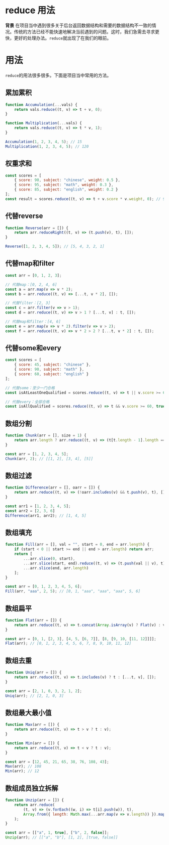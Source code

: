 # reduce 用法 
**背景**
在项目当中遇到很多关于后台返回数据结构和需要的数据结构不一致的情况。传统的方法已经不能快速地解决当前遇到的问题。这时，我们急需去寻求更快，更好的处理办法。`reduce`就出现了在我们的眼前。

# 用法
`reduce`的用法很多很多。下面是项目当中常用的方法。

## 累加累积
```javascript
function Accumulation(...vals) {
    return vals.reduce((t, v) => t + v, 0);
}

function Multiplication(...vals) {
    return vals.reduce((t, v) => t * v, 1);
}
```
```javascript
Accumulation(1, 2, 3, 4, 5); // 15
Multiplication(1, 2, 3, 4, 5); // 120
```
## 权重求和
```javascript
const scores = [
    { score: 90, subject: "chinese", weight: 0.5 },
    { score: 95, subject: "math", weight: 0.3 },
    { score: 85, subject: "english", weight: 0.2 }
];
const result = scores.reduce((t, v) => t + v.score * v.weight, 0); // 90.5
```
## 代替reverse
```javascript
function Reverse(arr = []) {
    return arr.reduceRight((t, v) => (t.push(v), t), []);
}
```
```javascript
Reverse([1, 2, 3, 4, 5]); // [5, 4, 3, 2, 1]
```
## 代替map和filter
```javascript
const arr = [0, 1, 2, 3];

// 代替map：[0, 2, 4, 6]
const a = arr.map(v => v * 2);
const b = arr.reduce((t, v) => [...t, v * 2], []);

// 代替filter：[2, 3]
const c = arr.filter(v => v > 1);
const d = arr.reduce((t, v) => v > 1 ? [...t, v] : t, []);

// 代替map和filter：[4, 6]
const e = arr.map(v => v * 2).filter(v => v > 2);
const f = arr.reduce((t, v) => v * 2 > 2 ? [...t, v * 2] : t, []);
```
## 代替some和every
```javascript
const scores = [
    { score: 45, subject: "chinese" },
    { score: 90, subject: "math" },
    { score: 60, subject: "english" }
];

// 代替some：至少一门合格
const isAtLeastOneQualified = scores.reduce((t, v) => t || v.score >= 60, false); // true

// 代替every：全部合格
const isAllQualified = scores.reduce((t, v) => t && v.score >= 60, true); // false

```
## 数组分割
```javascript
function Chunk(arr = [], size = 1) {
    return arr.length ? arr.reduce((t, v) => (t[t.length - 1].length === size ? t.push([v]) : t[t.length - 1].push(v), t), [[]]) : [];
}
```

```javascript
const arr = [1, 2, 3, 4, 5];
Chunk(arr, 2); // [[1, 2], [3, 4], [5]]
```
## 数组过滤
```javascript
function Difference(arr = [], oarr = []) {
    return arr.reduce((t, v) => (!oarr.includes(v) && t.push(v), t), []);
}
```
```javascript
const arr1 = [1, 2, 3, 4, 5];
const arr2 = [2, 3, 6]
Difference(arr1, arr2); // [1, 4, 5]
```
## 数组填充
```javascript
function Fill(arr = [], val = "", start = 0, end = arr.length) {
    if (start < 0 || start >= end || end > arr.length) return arr;
    return [
        ...arr.slice(0, start),
        ...arr.slice(start, end).reduce((t, v) => (t.push(val || v), t), []),
        ...arr.slice(end, arr.length)
    ];
}
```
```javascript
const arr = [0, 1, 2, 3, 4, 5, 6];
Fill(arr, "aaa", 2, 5); // [0, 1, "aaa", "aaa", "aaa", 5, 6]
```
## 数组扁平
```javascript
function Flat(arr = []) {
    return arr.reduce((t, v) => t.concat(Array.isArray(v) ? Flat(v) : v), [])
}
```
```javascript
const arr = [0, 1, [2, 3], [4, 5, [6, 7]], [8, [9, 10, [11, 12]]]];
Flat(arr); // [0, 1, 2, 3, 4, 5, 6, 7, 8, 9, 10, 11, 12]
```
## 数组去重
```javascript
function Uniq(arr = []) {
    return arr.reduce((t, v) => t.includes(v) ? t : [...t, v], []);
}
```
```javascript
const arr = [2, 1, 0, 3, 2, 1, 2];
Uniq(arr); // [2, 1, 0, 3]
```
## 数组最大最小值
```javascript
function Max(arr = []) {
    return arr.reduce((t, v) => t > v ? t : v);
}

function Min(arr = []) {
    return arr.reduce((t, v) => t < v ? t : v);
}
```
```javascript
const arr = [12, 45, 21, 65, 38, 76, 108, 43];
Max(arr); // 108
Min(arr); // 12
```
## 数组成员独立拆解
```javascript
function Unzip(arr = []) {
    return arr.reduce(
        (t, v) => (v.forEach((w, i) => t[i].push(w)), t),
        Array.from({ length: Math.max(...arr.map(v => v.length)) }).map(v => [])
    );
}
```
```javascript
const arr = [["a", 1, true], ["b", 2, false]];
Unzip(arr); // [["a", "b"], [1, 2], [true, false]]
```

